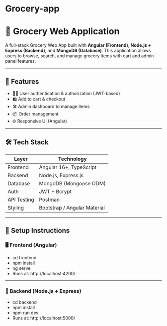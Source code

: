 # Grocery-app
# 🛒 Grocery Web Application

A full-stack Grocery Web App built with **Angular (Frontend)**, **Node.js + Express (Backend)**, and **MongoDB (Database)**. This application allows users to browse, search, and manage grocery items with cart and admin panel features.

---

## 📌 Features

- 🧑‍💼 User authentication & authorization (JWT-based)
- 🛍️ Add to cart & checkout
- 🛠️ Admin dashboard to manage items
- 📦 Order management
- 🌐 Responsive UI (Angular)

---

## 🛠️ Tech Stack

| Layer         | Technology                |
|---------------|---------------------------|
| Frontend      | Angular 16+, TypeScript   |
| Backend       | Node.js, Express.js       |
| Database      | MongoDB (Mongoose ODM)    |
| Auth          | JWT + Bcrypt              |
| API Testing   | Postman                   |
| Styling       | Bootstrap / Angular Material |

---

## 🚀 Setup Instructions

### 🖥️ Frontend (Angular)

- cd frontend
- npm install
- ng serve
- Runs at: http://localhost:4200/

---

### 🔧 Backend (Node.js + Express)
- cd backend
- npm install
- npm run dev
- Runs at: http://localhost:5000/
